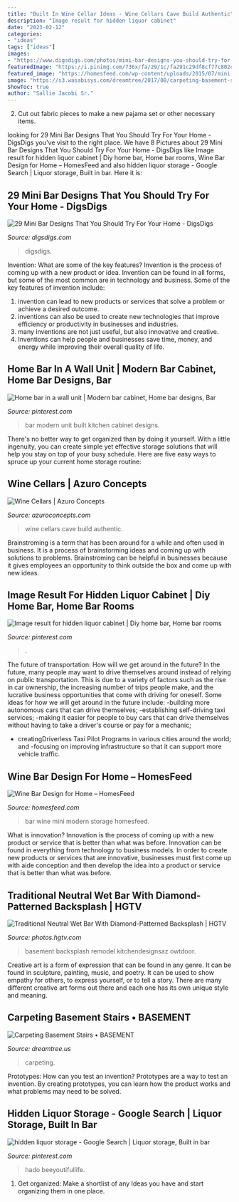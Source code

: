 ```yaml
---
title: "Built In Wine Cellar Ideas - Wine Cellars Cave Build Authentic"
description: "Image result for hidden liquor cabinet"
date: "2023-02-12"
categories:
- "ideas"
tags: ["ideas"]
images:
- "https://www.digsdigs.com/photos/mini-bar-designs-you-should-try-for-your-home-17.jpg"
featuredImage: "https://i.pinimg.com/736x/fa/29/1c/fa291c29df8cf77c802c125b1cd89073--kitchen-built-ins-in-kitchen.jpg"
featured_image: "https://homesfeed.com/wp-content/uploads/2015/07/mini-wine-bar-in-modern-style-with-black-and-white-wine-storage-systems.jpg"
image: "https://s3.wasabisys.com/dreamtree/2017/08/carpeting-basement-stairsinterior-inspiration-amazing-gray-carpet-for-basement-for-step-1024x1024.jpg"
ShowToc: true
author: "Sallie Jacobi Sr."
---
```



2. Cut out fabric pieces to make a new pajama set or other necessary items.

	

		
looking for 29 Mini Bar Designs That You Should Try For Your Home - DigsDigs you've visit to the right place. We have 8 Pictures about 29 Mini Bar Designs That You Should Try For Your Home - DigsDigs like Image result for hidden liquor cabinet | Diy home bar, Home bar rooms, Wine Bar Design for Home – HomesFeed and also hidden liquor storage - Google Search | Liquor storage, Built in bar. Here it is:
		
    
## 29 Mini Bar Designs That You Should Try For Your Home - DigsDigs

<img loading=lazy src="https://www.digsdigs.com/photos/mini-bar-designs-you-should-try-for-your-home-17.jpg" onerror="this.onerror=null;this.src='https://tse4.mm.bing.net/th?id=OIP.hO8D0AQvYhahl8LADxCnkgAAAA&amp;pid=15.1';" alt="29 Mini Bar Designs That You Should Try For Your Home - DigsDigs">

_Source: digsdigs.com_

>digsdigs. 

	

Invention: What are some of the key features?
Invention is the process of coming up with a new product or idea. Invention can be found in all forms, but some of the most common are in technology and business. Some of the key features of invention include:
1. invention can lead to new products or services that solve a problem or achieve a desired outcome.
2. inventions can also be used to create new technologies that improve efficiency or productivity in businesses and industries. 
3. many inventions are not just useful, but also innovative and creative. 
4. Inventions can help people and businesses save time, money, and energy while improving their overall quality of life.

    
## Home Bar In A Wall Unit | Modern Bar Cabinet, Home Bar Designs, Bar

<img loading=lazy src="https://i.pinimg.com/736x/fa/29/1c/fa291c29df8cf77c802c125b1cd89073--kitchen-built-ins-in-kitchen.jpg" onerror="this.onerror=null;this.src='https://tse2.mm.bing.net/th?id=OIP.S0W-2AbKlfT0_MRd07kwfwHaLJ&amp;pid=15.1';" alt="Home bar in a wall unit | Modern bar cabinet, Home bar designs, Bar">

_Source: pinterest.com_

>bar modern unit built kitchen cabinet designs. 

	

There's no better way to get organized than by doing it yourself. With a little ingenuity, you can create simple yet effective storage solutions that will help you stay on top of your busy schedule. Here are five easy ways to spruce up your current home storage routine: 

    
## Wine Cellars | Azuro Concepts

<img loading=lazy src="http://azuroconcepts.com/wp-content/uploads/2015/07/Authentic-wine-cave-Pet139.jpg" onerror="this.onerror=null;this.src='https://tse4.mm.bing.net/th?id=OIP.1Nz_FsdeR4W26MG9PkO3gAHaLJ&amp;pid=15.1';" alt="Wine Cellars | Azuro Concepts">

_Source: azuroconcepts.com_

>wine cellars cave build authentic. 

	

Brainstroming is a term that has been around for a while and often used in business. It is a process of brainstorming ideas and coming up with solutions to problems. Brainstroming can be helpful in businesses because it gives employees an opportunity to think outside the box and come up with new ideas.

    
## Image Result For Hidden Liquor Cabinet | Diy Home Bar, Home Bar Rooms

<img loading=lazy src="https://i.pinimg.com/736x/95/ff/43/95ff432a7bfeac8cc53d2ec10075f9fe.jpg" onerror="this.onerror=null;this.src='https://tse3.mm.bing.net/th?id=OIP.POV_HBxASEWOZUB2ohok6QHaJu&amp;pid=15.1';" alt="Image result for hidden liquor cabinet | Diy home bar, Home bar rooms">

_Source: pinterest.com_

>. 

	

The future of transportation: How will we get around in the future?
In the future, many people may want to drive themselves around instead of relying on public transportation. This is due to a variety of factors such as the rise in car ownership, the increasing number of trips people make, and the lucrative business opportunities that come with driving for oneself. 
Some ideas for how we will get around in the future include: 
-building more autonomous cars that can drive themselves; 
-establishing self-driving taxi services; 
-making it easier for people to buy cars that can drive themselves without having to take a driver's course or pay for a mechanic; 
- creatingDriverless Taxi Pilot Programs in various cities around the world; and 
-focusing on improving infrastructure so that it can support more vehicle traffic.

    
## Wine Bar Design For Home – HomesFeed

<img loading=lazy src="https://homesfeed.com/wp-content/uploads/2015/07/mini-wine-bar-in-modern-style-with-black-and-white-wine-storage-systems.jpg" onerror="this.onerror=null;this.src='https://tse2.mm.bing.net/th?id=OIP.awN30wQpf-cKLxyIvW_EOgHaKc&amp;pid=15.1';" alt="Wine Bar Design for Home – HomesFeed">

_Source: homesfeed.com_

>bar wine mini modern storage homesfeed. 

	

What is innovation?
Innovation is the process of coming up with a new product or service that is better than what was before. Innovation can be found in everything from technology to business models. In order to create new products or services that are innovative, businesses must first come up with aide conception and then develop the idea into a product or service that is better than what was before.

    
## Traditional Neutral Wet Bar With Diamond-Patterned Backsplash | HGTV

<img loading=lazy src="https://hgtvhome.sndimg.com/content/dam/images/hgtv/fullset/2012/1/26/0/DP_Corey-Damen-Jenkins-neutral-butler-pantry_s3x4.jpg.rend.hgtvcom.616.822.suffix/1400964390759.jpeg" onerror="this.onerror=null;this.src='https://tse2.mm.bing.net/th?id=OIP.lR8kUCLdrePKU4x55XduYAHaJ4&amp;pid=15.1';" alt="Traditional Neutral Wet Bar With Diamond-Patterned Backsplash | HGTV">

_Source: photos.hgtv.com_

>basement backsplash remodel kitchendesignsaz owtdoor. 

	

Creative art is a form of expression that can be found in any genre. It can be found in sculpture, painting, music, and poetry. It can be used to show empathy for others, to express yourself, or to tell a story. There are many different creative art forms out there and each one has its own unique style and meaning.

    
## Carpeting Basement Stairs • BASEMENT

<img loading=lazy src="https://s3.wasabisys.com/dreamtree/2017/08/carpeting-basement-stairsinterior-inspiration-amazing-gray-carpet-for-basement-for-step-1024x1024.jpg" onerror="this.onerror=null;this.src='https://tse2.mm.bing.net/th?id=OIP.NKYg_scHwVgllDdK9yQxbAHaHa&amp;pid=15.1';" alt="Carpeting Basement Stairs • BASEMENT">

_Source: dreamtree.us_

>carpeting. 

	

Prototypes: How can you test an invention?
Prototypes are a way to test an invention. By creating prototypes, you can learn how the product works and what problems may need to be solved.

    
## Hidden Liquor Storage - Google Search | Liquor Storage, Built In Bar

<img loading=lazy src="https://i.pinimg.com/736x/be/14/86/be14861a9b735323da35f414bb611b0c--liquor-storage-tropical-kitchen.jpg" onerror="this.onerror=null;this.src='https://tse1.mm.bing.net/th?id=OIP.MFyv70g_wlVVftEQuIrGDwHaJ3&amp;pid=15.1';" alt="hidden liquor storage - Google Search | Liquor storage, Built in bar">

_Source: pinterest.com_

>hado beeyoutifullife. 

	

1. Get organized: Make a shortlist of any Ideas you have and start organizing them in one place.

